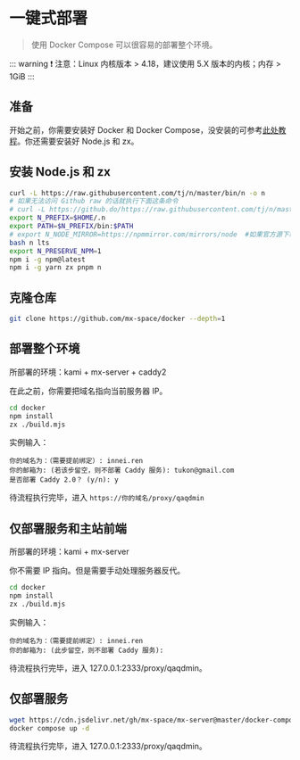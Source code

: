 # 一键式部署

>  使用 Docker Compose 可以很容易的部署整个环境。

::: warning
❗ 注意：Linux 内核版本 > 4.18，建议使用 5.X 版本的内核；内存 > 1GiB
:::

## 准备

开始之前，你需要安装好 Docker 和 Docker Compose，没安装的可参考[此处教程](https://mx-docs.iucky.cn/deploy/bt-panel.html#%E5%AE%89%E8%A3%85-docker)。你还需要安装好 Node.js 和 zx。

## 安装 Node.js 和 zx

```bash
curl -L https://raw.githubusercontent.com/tj/n/master/bin/n -o n
# 如果无法访问 Github raw 的话就执行下面这条命令
# curl -L https://github.do/https://raw.githubusercontent.com/tj/n/master/bin/n -o n
export N_PREFIX=$HOME/.n
export PATH=$N_PREFIX/bin:$PATH
# export N_NODE_MIRROR=https://npmmirror.com/mirrors/node  #如果官方源下载慢的话可以执行这条换国内源
bash n lts
export N_PRESERVE_NPM=1
npm i -g npm@latest
npm i -g yarn zx pnpm n
```

## 克隆仓库

```bash
git clone https://github.com/mx-space/docker --depth=1
```

## 部署整个环境

所部署的环境：kami + mx-server + caddy2

在此之前，你需要把域名指向当前服务器 IP。

```bash
cd docker
npm install
zx ./build.mjs
```

实例输入：

```
你的域名为：（需要提前绑定）: innei.ren
你的邮箱为: (若该步留空，则不部署 Caddy 服务): tukon@gmail.com
是否部署 Caddy 2.0？ (y/n): y
```

待流程执行完毕，进入 `https://你的域名/proxy/qaqdmin`

## 仅部署服务和主站前端

所部署的环境：kami + mx-server

你不需要 IP 指向。但是需要手动处理服务器反代。

```bash
cd docker
npm install
zx ./build.mjs
```

实例输入：

```
你的域名为：（需要提前绑定）: innei.ren
你的邮箱为: (此步留空，则不部署 Caddy 服务):
```

待流程执行完毕，进入 127.0.0.1:2333/proxy/qaqdmin。

## 仅部署服务

```bash
wget https://cdn.jsdelivr.net/gh/mx-space/mx-server@master/docker-compose.yml
docker compose up -d
```

待流程执行完毕，进入 127.0.0.1:2333/proxy/qaqdmin。
